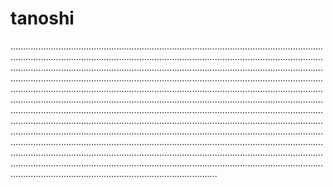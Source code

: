 # tanoshi

..................................................................................................................................................................................................................................................................................................................................................................................................................................................................................................................................................................................................................................................................................................................................................................................................................................................................................................................................................................................................................................................................................................................................................................................................................................................................................................................................................................................................................................................................................................................................................................................................................................